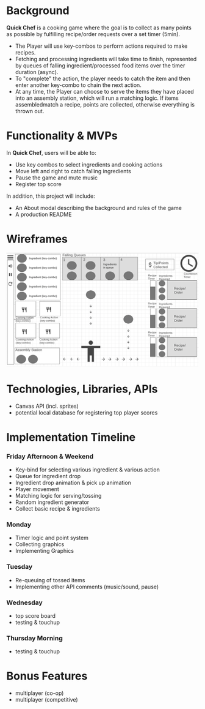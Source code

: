 # Background

**Quick Chef** is a cooking game where the goal is to collect as many points as possible by fulfilling recipe/order requests over a set timer (5min).

+ The Player will use key-combos to perform actions required to make recipes. 
+ Fetching and processing ingredients will take time to finish, represented by queues of falling ingredient/processed food items over the timer duration (async). 
+ To "complete" the action, the player needs to catch the item and then enter another key-combo to chain the next action.
+ At any time, the Player can choose to serve the items they have placed into an assembly station, which will run a matching logic. If items assembledmatch a recipe, points are collected, otherwise everything is thrown out.

# Functionality & MVPs

In **Quick Chef**, users will be able to:
- Use key combos to select ingredients and cooking actions
- Move left and right to catch falling ingredients
- Pause the game and mute music
- Register top score

In addition, this project will include:
- An About modal describing the background and rules of the game
- A production README


# Wireframes

![Wireframe](https://github.com/xLucyLuo/QuickChef/blob/main/Wireframe.png)

# Technologies, Libraries, APIs

- Canvas API (incl. sprites)
- potential local database for registering top player scores


# Implementation Timeline

### Friday Afternoon & Weekend
- Key-bind for selecting various ingredient & various action
- Queue for ingredient drop
- Ingredient drop animation & pick up animation
- Player movement
- Matching logic for serving/tossing
- Random ingredient generator
- Collect basic recipe & ingredients

### Monday
- Timer logic and point system
- Collecting graphics
- Implementing Graphics
### Tuesday
- Re-queuing of tossed items
- Implementing other API comments (music/sound, pause)
### Wednesday
- top score board
- testing & touchup
### Thursday Morning
- testing & touchup

# Bonus Features
- multiplayer (co-op)
- multiplayer (competitive)
